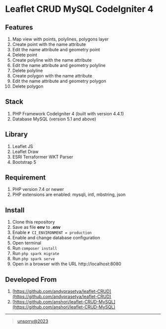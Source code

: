 # Leaflet CRUD MySQL CodeIgniter 4

## Features
1. Map view with points, polylines, polygons layer
2. Create point with the name attribute
3. Edit the name attribute and geometry point 
4. Delete point
5. Create polyline with the name attribute
6. Edit the name attribute and geometry polyline 
7. Delete polyline
8. Create polygon with the name attribute
9. Edit the name attribute and geometry polygon 
10. Delete polygon

## Stack
1. PHP Framework CodeIgniter 4 (built with version 4.4.1)
2. Database MySQL (version 5.1 and above)

## Library
1. Leaflet JS
2. Leaflet Draw
3. ESRI Terraformer WKT Parser
4. Bootstrap 5

## Requirement
1. PHP version 7.4 or newer
2. PHP extensions are enabled: mysqli, intl, mbstring, json

## Install
1. Clone this repository
2. Save as file **env** to **.env**
3. Enable ```# CI_ENVIRONMENT = production```
4. Enable and change database configuration
5. Open terminal
6. Run ```composer install```
7. Run ```php spark migrate```
8. Run ```php spark serve```
9. Open in a browser with the URL http://localhost:8080

## Developed From
1. [https://github.com/andyprasetya/leaflet-CRUD](https://github.com/andyprasetya/leaflet-CRUD)
2. [https://github.com/anshori/leaflet-CRUD-MySQL](https://github.com/anshori/leaflet-CRUD-MySQL)

---    
> [unsorry@2023](https://unsorry.net)